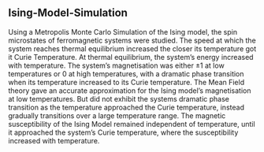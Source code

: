 ## Ising-Model-Simulation

Using a Metropolis Monte Carlo Simulation of the Ising model, the spin microstates of ferromagnetic
systems were studied. The speed at which the system reaches thermal equilibrium increased the closer
its temperature got it Curie Temperature. At thermal equilibrium, the system’s energy increased with
temperature. The system’s magnetisation was either ±1 at low temperatures or 0 at high temperatures,
with a dramatic phase transition when its temperature increased to its Curie temperature. The Mean
Field theory gave an accurate approximation for the Ising model’s magnetisation at low temperatures.
But did not exhibit the systems dramatic phase transition as the temperature approached the Curie
temperature, instead gradually transitions over a large temperature range. The magnetic susceptibility
of the Ising Model remained independent of temperature, until it approached the system’s Curie
temperature, where the susceptibility increased with temperature.
